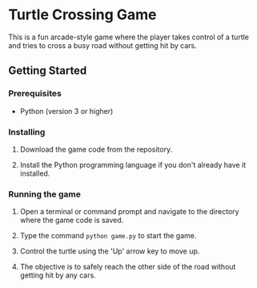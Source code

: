 # Turtle Crossing Game

This is a fun arcade-style game where the player takes control of a turtle and tries to cross a busy road without getting hit by cars.

## Getting Started

### Prerequisites

- Python (version 3 or higher)

### Installing

1. Download the game code from the repository.

2. Install the Python programming language if you don't already have it installed.

### Running the game

1. Open a terminal or command prompt and navigate to the directory where the game code is saved.

2. Type the command `python game.py` to start the game.

3. Control the turtle using the 'Up' arrow key to move up.

4. The objective is to safely reach the other side of the road without getting hit by any cars.


